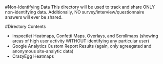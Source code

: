 #Non-Identifying Data
This directory will be used to track and share ONLY non-identifying data. Additionally, NO survey/interview/questionnaire answers will ever be shared.

#Directory Contents
* Inspectlet Heatmaps, Confetti Maps, Overlays, and Scrollmaps (showing areas of high user activity WITHOUT identifying any particular user)
* Google Analytics Custom Report Results (again, only agreegated and anonymous site-analytic data)
* CrazyEgg Heatmaps